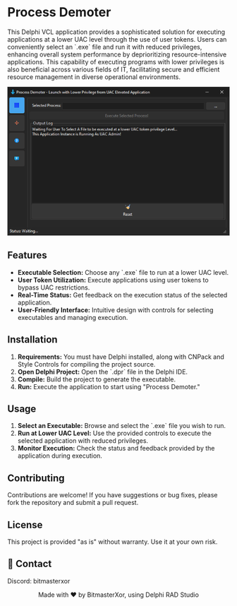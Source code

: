 <h1>Process Demoter</h1>

<p>This Delphi VCL application provides a sophisticated solution for executing applications at a lower UAC level through the use of user tokens. Users can conveniently select an `.exe` file and run it with reduced privileges, enhancing overall system performance by deprioritizing resource-intensive applications. This capability of executing programs with lower privileges is also beneficial across various fields of IT, facilitating secure and efficient resource management in diverse operational environments.</p>


<!-- Replace 'Preview.png' with the path to your actual image file -->
<p align="center">
  <img src="Preview.png" alt="Screenshot of Process Demoter" style="max-width:100%; height:auto;">
</p>

<h2>Features</h2>
<ul>
  <li><strong>Executable Selection:</strong> Choose any `.exe` file to run at a lower UAC level.</li>
  <li><strong>User Token Utilization:</strong> Execute applications using user tokens to bypass UAC restrictions.</li>
  <li><strong>Real-Time Status:</strong> Get feedback on the execution status of the selected application.</li>
  <li><strong>User-Friendly Interface:</strong> Intuitive design with controls for selecting executables and managing execution.</li>
</ul>

<h2>Installation</h2>
<ol>
  <li><strong>Requirements:</strong> You must have Delphi installed, along with CNPack and Style Controls for compiling the project source.</li>
  <li><strong>Open Delphi Project:</strong> Open the `.dpr` file in the Delphi IDE.</li>
  <li><strong>Compile:</strong> Build the project to generate the executable.</li>
  <li><strong>Run:</strong> Execute the application to start using "Process Demoter."</li>
</ol>

<h2>Usage</h2>
<ol>
  <li><strong>Select an Executable:</strong> Browse and select the `.exe` file you wish to run.</li>
  <li><strong>Run at Lower UAC Level:</strong> Use the provided controls to execute the selected application with reduced privileges.</li>
  <li><strong>Monitor Execution:</strong> Check the status and feedback provided by the application during execution.</li>
</ol>

<h2>Contributing</h2>
<p>Contributions are welcome! If you have suggestions or bug fixes, please fork the repository and submit a pull request.</p>

<h2>License</h2>
<p>This project is provided "as is" without warranty. Use it at your own risk.</p>

## 📧 Contact

Discord: bitmasterxor

<p align="center">Made with ❤️ by BitmasterXor, using Delphi RAD Studio</p>
